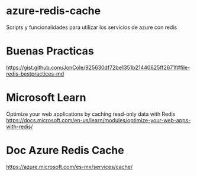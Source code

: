 # azure-redis-cache
Scripts y funcionalidades para utilizar los servicios de azure con redis

# Buenas Practicas
https://gist.github.com/JonCole/925630df72be1351b21440625ff2671f#file-redis-bestpractices-md

# Microsoft Learn

Optimize your web applications by caching read-only data with Redis
https://docs.microsoft.com/en-us/learn/modules/optimize-your-web-apps-with-redis/

# Doc Azure Redis Cache
https://azure.microsoft.com/es-mx/services/cache/